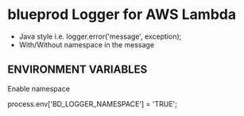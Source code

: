 # blueprod Logger for AWS Lambda

* Java style i.e. logger.error('message', exception);
* With/Without namespace in the message

## ENVIRONMENT VARIABLES

Enable namespace

process.env['BD_LOGGER_NAMESPACE'] = 'TRUE';